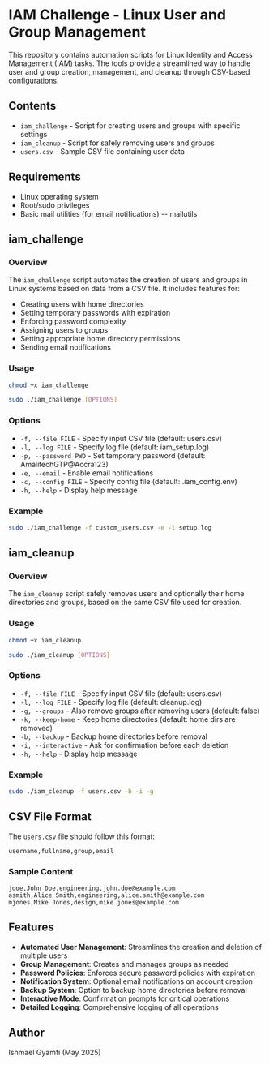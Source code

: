 # IAM Challenge - Linux User and Group Management

This repository contains automation scripts for Linux Identity and Access Management (IAM) tasks. The tools provide a streamlined way to handle user and group creation, management, and cleanup through CSV-based configurations.

## Contents

- `iam_challenge` - Script for creating users and groups with specific settings
- `iam_cleanup` - Script for safely removing users and groups
- `users.csv` - Sample CSV file containing user data

## Requirements

- Linux operating system
- Root/sudo privileges
- Basic mail utilities (for email notifications) -- mailutils

## iam_challenge

### Overview

The `iam_challenge` script automates the creation of users and groups in Linux systems based on data from a CSV file. It includes features for:

- Creating users with home directories
- Setting temporary passwords with expiration
- Enforcing password complexity
- Assigning users to groups
- Setting appropriate home directory permissions
- Sending email notifications

### Usage

```bash
chmod +x iam_challenge
```
```bash
sudo ./iam_challenge [OPTIONS]
```

### Options

- `-f, --file FILE` - Specify input CSV file (default: users.csv)
- `-l, --log FILE` - Specify log file (default: iam_setup.log)
- `-p, --password PWD` - Set temporary password (default: AmalitechGTP@Accra123)
- `-e, --email` - Enable email notifications
- `-c, --config FILE` - Specify config file (default: .iam_config.env)
- `-h, --help` - Display help message

### Example

```bash
sudo ./iam_challenge -f custom_users.csv -e -l setup.log
```

## iam_cleanup

### Overview

The `iam_cleanup` script safely removes users and optionally their home directories and groups, based on the same CSV file used for creation.

### Usage
```bash
chmod +x iam_cleanup
```
```bash
sudo ./iam_cleanup [OPTIONS]
```

### Options

- `-f, --file FILE` - Specify input CSV file (default: users.csv)
- `-l, --log FILE` - Specify log file (default: cleanup.log)
- `-g, --groups` - Also remove groups after removing users (default: false)
- `-k, --keep-home` - Keep home directories (default: home dirs are removed)
- `-b, --backup` - Backup home directories before removal
- `-i, --interactive` - Ask for confirmation before each deletion
- `-h, --help` - Display help message

### Example

```bash
sudo ./iam_cleanup -f users.csv -b -i -g
```

## CSV File Format

The `users.csv` file should follow this format:

```
username,fullname,group,email
```

### Sample Content

```
jdoe,John Doe,engineering,john.doe@example.com
asmith,Alice Smith,engineering,alice.smith@example.com
mjones,Mike Jones,design,mike.jones@example.com
```

## Features

- **Automated User Management**: Streamlines the creation and deletion of multiple users
- **Group Management**: Creates and manages groups as needed
- **Password Policies**: Enforces secure password policies with expiration
- **Notification System**: Optional email notifications on account creation
- **Backup System**: Option to backup home directories before removal
- **Interactive Mode**: Confirmation prompts for critical operations
- **Detailed Logging**: Comprehensive logging of all operations

## Author

Ishmael Gyamfi (May 2025)